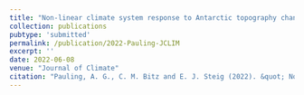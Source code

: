 ```yaml
---
title: "Non-linear climate system response to Antarctic topography change"
collection: publications
pubtype: 'submitted'
permalink: /publication/2022-Pauling-JCLIM
excerpt: ''
date: 2022-06-08
venue: "Journal of Climate"
citation: "Pauling, A. G., C. M. Bitz and E. J. Steig (2022). &quot; Non-linear cliamte system response to Antarctic topography change&quot; <i>Journal of Climate</i>. (submitted)"
---
```

